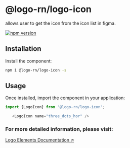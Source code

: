 # @logo-rn/logo-icon

 <LogoIcon/>  allows user to get the icon from the icon list in figma. 

[![npm version](https://badgen.net/npm/v/@logo-rn/logo-icon)](https://www.npmjs.com/package/@logo-rn/logo-icon)

## Installation

Install the component:

```sh
npm i @logo-rn/logo-icon -s
```

## Usage

Once installed, import the component in your application:

```js
import {LogoIcon} from '@logo-rn/logo-icon';
```

```js
   <LogoIcon name="three_dots_hor" />
```

### For more detailed information, please visit:
[Logo Elements Documentation ↗](http://elements.logo.com.tr)
